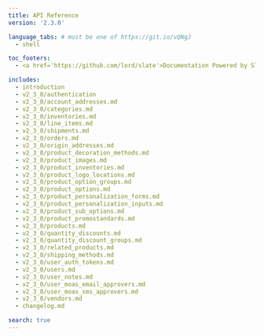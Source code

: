 ```yaml
---
title: API Reference
version: '2.3.0'

language_tabs: # must be one of https://git.io/vQNgJ
  - shell

toc_footers:
  - <a href='https://github.com/lord/slate'>Documentation Powered by Slate</a>

includes:
  - introduction
  - v2_3_0/authentication
  - v2_3_0/account_addresses.md
  - v2_3_0/categories.md
  - v2_3_0/inventories.md
  - v2_3_0/line_items.md
  - v2_3_0/shipments.md
  - v2_3_0/orders.md
  - v2_3_0/origin_addresses.md
  - v2_3_0/product_decoration_methods.md
  - v2_3_0/product_images.md
  - v2_3_0/product_inventories.md
  - v2_3_0/product_logo_locations.md
  - v2_3_0/product_option_groups.md
  - v2_3_0/product_options.md
  - v2_3_0/product_personalization_forms.md
  - v2_3_0/product_personalization_inputs.md
  - v2_3_0/product_sub_options.md
  - v2_3_0/product_promostandards.md
  - v2_3_0/products.md
  - v2_3_0/quantity_discounts.md
  - v2_3_0/quantity_discount_groups.md
  - v2_3_0/related_products.md
  - v2_3_0/shipping_methods.md
  - v2_3_0/user_auth_tokens.md
  - v2_3_0/users.md
  - v2_3_0/user_notes.md
  - v2_3_0/user_moas_email_approvers.md
  - v2_3_0/user_moas_sms_approvers.md
  - v2_3_0/vendors.md
  - changelog.md

search: true
---
```

